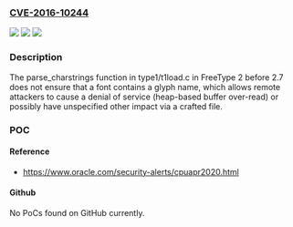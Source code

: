 ### [CVE-2016-10244](https://cve.mitre.org/cgi-bin/cvename.cgi?name=CVE-2016-10244)
![](https://img.shields.io/static/v1?label=Product&message=n%2Fa&color=blue)
![](https://img.shields.io/static/v1?label=Version&message=n%2Fa&color=blue)
![](https://img.shields.io/static/v1?label=Vulnerability&message=n%2Fa&color=brighgreen)

### Description

The parse_charstrings function in type1/t1load.c in FreeType 2 before 2.7 does not ensure that a font contains a glyph name, which allows remote attackers to cause a denial of service (heap-based buffer over-read) or possibly have unspecified other impact via a crafted file.

### POC

#### Reference
- https://www.oracle.com/security-alerts/cpuapr2020.html

#### Github
No PoCs found on GitHub currently.

